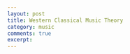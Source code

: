 ```yaml
---
layout: post
title: Western Classical Music Theory
category: music
comments: true
excerpt: 
---
```

